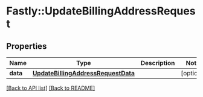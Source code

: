 # Fastly::UpdateBillingAddressRequest

## Properties

| Name | Type | Description | Notes |
| ---- | ---- | ----------- | ----- |
| **data** | [**UpdateBillingAddressRequestData**](UpdateBillingAddressRequestData.md) |  | [optional] |

[[Back to API list]](../../README.md#endpoints) [[Back to README]](../../README.md)

